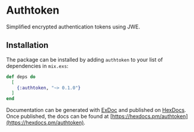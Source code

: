 # Authtoken

Simplified encrypted authentication tokens using JWE.

## Installation

The package can be installed by adding `authtoken` to your list of dependencies in `mix.exs`:

```elixir
def deps do
  [
    {:authtoken, "~> 0.1.0"}
  ]
end
```

Documentation can be generated with [ExDoc](https://github.com/elixir-lang/ex_doc)
and published on [HexDocs](https://hexdocs.pm). Once published, the docs can
be found at [https://hexdocs.pm/authtoken](https://hexdocs.pm/authtoken).
